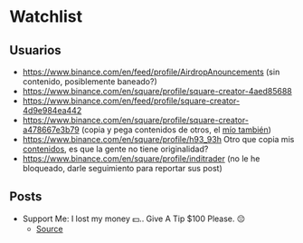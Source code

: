 # Watchlist

## Usuarios

- https://www.binance.com/en/feed/profile/AirdropAnouncements (sin contenido, posiblemente baneado?)
- https://www.binance.com/en/square/profile/square-creator-4aed85688
- https://www.binance.com/en/feed/profile/square-creator-4d9e984ea442
- https://www.binance.com/en/square/profile/square-creator-a478667e3b79 (copia y pega contenidos de otros, el [mío también](https://www.binance.com/en/square/post/6065292455377))
- https://www.binance.com/en/square/profile/h93_93h Otro que copia mis [contenidos](https://www.binance.com/en/square/post/6326381186345), es que la gente no tiene originalidad?
- https://www.binance.com/en/square/profile/inditrader (no le he bloqueado, darle seguimiento para reportar sus post)


## Posts

- Support Me: I lost my money 💵.. Give A Tip $100 Please. 😔
  - [Source](https://www.binance.com/en/square/post/6672676082474)
